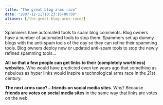 ```yaml
---
title: "The great blog arms race"
date: "2007-12-11T10:23:16+00:00"
aliases: [/the-great-blog-arms-race/]
---
```


Spammers have automated tools to spam blog comments. Blog owners have a number of automated tools to stop them. Spammers set up dummy blogs with the anti-spam tools of the day so they can refine their spamming tools. Blog owners deploy new or updated anti-spam tools to stop the newly refined spamming tools...

**All so that a few people can get links to their (completely worthless) websites**. Who would have predicted even ten years ago that something as nebulous as hyper links would inspire a technological arms race in the 21st century.

**The next arms race?...friends on social media sites**. Why? Because **friends are votes on social media sites** in the same way that links are votes on the web.
